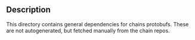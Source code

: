 ## Description

This directory contains general dependencies for chains protobufs. These are not autogenerated, but fetched manually from the chain repos.
